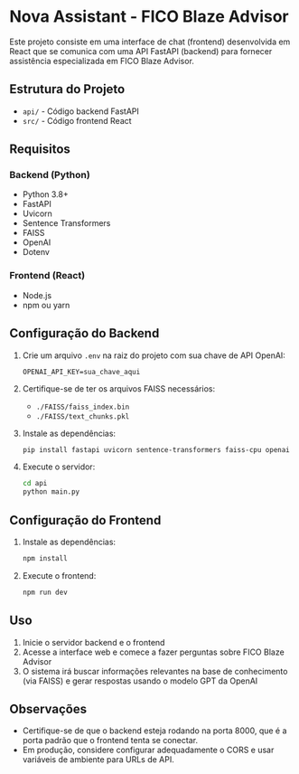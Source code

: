 
# Nova Assistant - FICO Blaze Advisor

Este projeto consiste em uma interface de chat (frontend) desenvolvida em React que se comunica com uma API FastAPI (backend) para fornecer assistência especializada em FICO Blaze Advisor.

## Estrutura do Projeto

- `api/` - Código backend FastAPI
- `src/` - Código frontend React

## Requisitos

### Backend (Python)
- Python 3.8+
- FastAPI
- Uvicorn
- Sentence Transformers
- FAISS
- OpenAI
- Dotenv

### Frontend (React)
- Node.js
- npm ou yarn

## Configuração do Backend

1. Crie um arquivo `.env` na raiz do projeto com sua chave de API OpenAI:
   ```
   OPENAI_API_KEY=sua_chave_aqui
   ```

2. Certifique-se de ter os arquivos FAISS necessários:
   - `./FAISS/faiss_index.bin`
   - `./FAISS/text_chunks.pkl`

3. Instale as dependências:
   ```bash
   pip install fastapi uvicorn sentence-transformers faiss-cpu openai python-dotenv
   ```

4. Execute o servidor:
   ```bash
   cd api
   python main.py
   ```

## Configuração do Frontend

1. Instale as dependências:
   ```bash
   npm install
   ```

2. Execute o frontend:
   ```bash
   npm run dev
   ```

## Uso

1. Inicie o servidor backend e o frontend
2. Acesse a interface web e comece a fazer perguntas sobre FICO Blaze Advisor
3. O sistema irá buscar informações relevantes na base de conhecimento (via FAISS) e gerar respostas usando o modelo GPT da OpenAI

## Observações

- Certifique-se de que o backend esteja rodando na porta 8000, que é a porta padrão que o frontend tenta se conectar.
- Em produção, considere configurar adequadamente o CORS e usar variáveis de ambiente para URLs de API.
